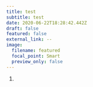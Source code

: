 ```yaml
---
title: test
subtitle: test
date: 2020-06-22T18:28:42.442Z
draft: false
featured: false
external_link: --
image:
  filename: featured
  focal_point: Smart
  preview_only: false
---
```

1.